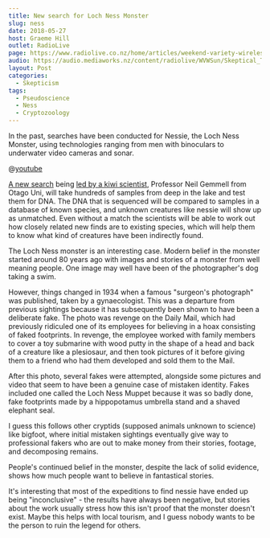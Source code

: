 ```yaml
---
title: New search for Loch Ness Monster
slug: ness
date: 2018-05-27
host: Graeme Hill
outlet: RadioLive
page: https://www.radiolive.co.nz/home/articles/weekend-variety-wireless/2018/05/skeptical-thoughts--flat-earthers--lochness-monster.html
audio: https://audio.mediaworks.nz/content/radiolive/WVWSun/Skeptical_Thoughts_27_05.mp3
layout: Post
categories:
  - Skepticism
tags:
  - Pseudoscience
  - Ness
  - Cryptozoology
---
```


In the past, searches have been conducted for Nessie, the Loch Ness Monster, using technologies ranging from men with binoculars to underwater video cameras and sonar.

<!-- more -->

@[youtube](https://youtu.be/YK507-BLNbM?t=15s)

[A new search](https://www.reuters.com/article/us-britain-scotland-monster/scientists-plan-dna-hunt-for-loch-ness-monster-next-month-idUSKCN1IO1A5) being [led by a kiwi scientist](https://www.stuff.co.nz/science/104069555/kiwi-scientist-leads-search-of-loch-ness-monster-and-other-life), Professor Neil Gemmell from Otago Uni, will take hundreds of samples from deep in the lake and test them for DNA. The DNA that is sequenced will be compared to samples in a database of known species, and unknown creatures like nessie will show up as unmatched. Even without a match the scientists will be able to work out how closely related new finds are to existing species, which will help them to know what kind of creatures have been indirectly found.

The Loch Ness monster is an interesting case. Modern belief in the monster started around 80 years ago with images and stories of a monster from well meaning people. One image may well have been of the photographer's dog taking a swim.

However, things changed in 1934 when a famous "surgeon's photograph" was published, taken by a gynaecologist. This was a departure from previous sightings because it has subsequently been shown to have been a deliberate fake. The photo was revenge on the Daily Mail, which had previously ridiculed one of its employees for believing in a hoax consisting of faked footprints. In revenge, the employee worked with family members to cover a toy submarine with wood putty in the shape of a head and back of a creature like a plesiosaur, and then took pictures of it before giving them to a friend who had them developed and sold them to the Mail.

After this photo, several fakes were attempted, alongside some pictures and video that seem to have been a genuine case of mistaken identity. Fakes included one called the Loch Ness Muppet because it was so badly done, fake footprints made by a hippopotamus umbrella stand and a shaved elephant seal.

I guess this follows other cryptids (supposed animals unknown to science) like bigfoot, where initial mistaken sightings eventually give way to professional fakers who are out to make money from their stories, footage, and decomposing remains.

People's continued belief in the monster, despite the lack of solid evidence, shows how much people want to believe in fantastical stories.

It's interesting that most of the expeditions to find nessie have ended up being "inconclusive" - the results have always been negative, but stories about the work usually stress how this isn't proof that the monster doesn't exist. Maybe this helps with local tourism, and I guess nobody wants to be the person to ruin the legend for others.
